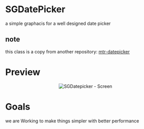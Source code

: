 # SGDatePicker
a simple graphacis for a well designed date picker
## note
this class is a copy from another repository: [mtr-datepicker](https://github.com/mtrdesign/mtr-datepicker)

# Preview
<p align="center">
    <img src="mzprog/SGDatePicker/main/preview.png" alt="SGDatepicker - Screen"/>
</p>

# Goals
we are Working to make things simpler with better performance